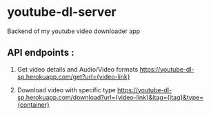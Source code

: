 # youtube-dl-server
Backend of my youtube video downloader app

## API endpoints :

1. Get video details and Audio/Video formats
https://youtube-dl-sp.herokuapp.com/get?url={video-link}

2. Download video with specific type
https://youtube-dl-sp.herokuapp.com/download?url={video-link}&itag={itag}&type={container}
